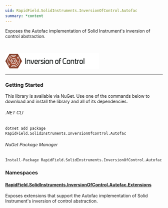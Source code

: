 ```yaml
---
uid: RapidField.SolidInstruments.InversionOfControl.Autofac
summary: *content
---
```


<!--
Copyright (c) RapidField LLC. Licensed under the MIT License. See LICENSE.txt in the project root for license information.
-->

Exposes the Autofac implementation of Solid Instrument's inversion of control abstraction.

<br />

![Inversion of Control label](../images/Label.InversionOfControl.300w.png)
- - -

### Getting Started

This library is available via NuGet. Use one of the commands below to download and install the library and all of its dependencies.

###### .NET CLI

```shell
dotnet add package RapidField.SolidInstruments.InversionOfControl.Autofac
```

###### NuGet Package Manager

```shell
Install-Package RapidField.SolidInstruments.InversionOfControl.Autofac
```

### Namespaces

#### [RapidField.SolidInstruments.InversionOfControl.Autofac.Extensions](RapidField.SolidInstruments.InversionOfControl.Autofac.Extensions.html)

<section>
Exposes extensions that support the Autofac implementation of Solid Instrument's inversion of control abstraction.
</section>